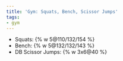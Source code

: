 ```yaml
---
title: 'Gym: Squats, Bench, Scissor Jumps'
tags:
- gym
---
```


- Squats: {% w 5@110/132/154 %}
- Bench: {% w 5@132/132/143 %}
- DB Scissor Jumps: {% w 3x6@40 %}
